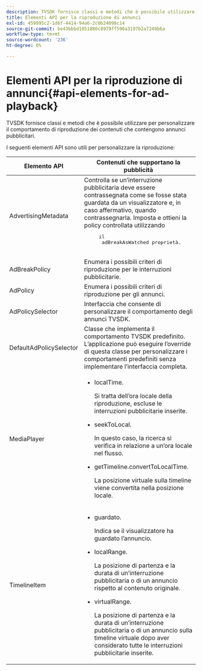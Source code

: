 ```yaml
---
description: TVSDK fornisce classi e metodi che è possibile utilizzare per personalizzare il comportamento di riproduzione dei contenuti che contengono annunci pubblicitari.
title: Elementi API per la riproduzione di annunci
exl-id: 459995c2-1d6f-4414-94a6-2c0b24098c14
source-git-commit: be43bbbd1051886c8979ff590a3197b2a7249b6a
workflow-type: tm+mt
source-wordcount: '236'
ht-degree: 0%

---
```


# Elementi API per la riproduzione di annunci{#api-elements-for-ad-playback}

TVSDK fornisce classi e metodi che è possibile utilizzare per personalizzare il comportamento di riproduzione dei contenuti che contengono annunci pubblicitari.

I seguenti elementi API sono utili per personalizzare la riproduzione:

<table id="table_B07E373B9D2B425AB36466B1D42411AD"> 
 <thead> 
  <tr> 
   <th colname="col1" class="entry"> Elemento API </th> 
   <th colname="col2" class="entry"> Contenuti che supportano la pubblicità </th> 
  </tr> 
 </thead>
 <tbody> 
  <tr> 
   <td colname="col1"><span class="codeph"> AdvertisingMetadata</span> </td> 
   <td colname="col2">Controlla se un’interruzione pubblicitaria deve essere contrassegnata come se fosse stata guardata da un visualizzatore e, in caso affermativo, quando contrassegnarla. Imposta e ottieni la policy controllata utilizzando 
    <pre>
     il 
     <span class="codeph"> adBreakAsWatched</span> proprietà.
    </pre> </td> 
  </tr> 
  <tr> 
   <td colname="col1"><span class="codeph"> AdBreakPolicy</span> </td> 
   <td colname="col2"> Enumera i possibili criteri di riproduzione per le interruzioni pubblicitarie. </td> 
  </tr> 
  <tr> 
   <td colname="col1"><span class="codeph"> AdPolicy</span> </td> 
   <td colname="col2"> Enumera i possibili criteri di riproduzione per gli annunci. </td> 
  </tr> 
  <tr> 
   <td colname="col1"><span class="codeph"> AdPolicySelector</span> </td> 
   <td colname="col2"> Interfaccia che consente di personalizzare il comportamento degli annunci TVSDK. </td> 
  </tr> 
  <tr> 
   <td colname="col1"><span class="codeph"> DefaultAdPolicySelector</span> </td> 
   <td colname="col2"> Classe che implementa il comportamento TVSDK predefinito. L’applicazione può eseguire l’override di questa classe per personalizzare i comportamenti predefiniti senza implementare l’interfaccia completa. </td> 
  </tr> 
  <tr> 
   <td colname="col1"> <span class="codeph"> MediaPlayer</span> </td> 
   <td colname="col2"> 
    <ul id="ul_37700A741403448A8760FDDA68B099AA"> 
     <li id="li_B465170D449E49489C5924572BEEB4A5"><span class="codeph"> localTime</span>. <p>Si tratta dell’ora locale della riproduzione, escluse le interruzioni pubblicitarie inserite. </p> </li> 
     <li id="li_D9D68CF428904BB2B84E1BCE828A90DC"> <span class="codeph"> seekToLocal</span>. <p>In questo caso, la ricerca si verifica in relazione a un’ora locale nel flusso. </p> </li> 
     <li id="li_9DBCA75537DC4824AA66B53A3FA28812"><span class="codeph"> getTimeline.convertToLocalTime</span>. <p>La posizione virtuale sulla timeline viene convertita nella posizione locale. </p> </li> 
    </ul> </td> 
  </tr> 
  <tr> 
   <td colname="col1"> <span class="codeph"> TimelineItem</span> </td> 
   <td colname="col2"> 
    <ul id="ul_99AD34F823DB4F10937EE39DAD0C0B72"> 
     <li id="li_87E2DA15ECE74CFE9C9FBBE8F4B62440"><span class="codeph"> guardato</span>. <p>Indica se il visualizzatore ha guardato l’annuncio. </p> </li> 
     <li id="li_A9E5A9CF701C48BC94C93F28C114778D"><span class="codeph"> localRange</span>. <p>La posizione di partenza e la durata di un’interruzione pubblicitaria o di un annuncio rispetto al contenuto originale. </p> </li> 
     <li id="li_070BDA0BF4184863AF44652BD5A0CCEC"><span class="codeph"> virtualRange</span>. <p>La posizione di partenza e la durata di un’interruzione pubblicitaria o di un annuncio sulla timeline virtuale dopo aver considerato tutte le interruzioni pubblicitarie inserite. </p> </li> 
    </ul> </td> 
  </tr> 
 </tbody> 
</table>
